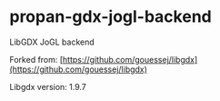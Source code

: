 # propan-gdx-jogl-backend
LibGDX JoGL backend

Forked from: [https://github.com/gouessej/libgdx](https://github.com/gouessej/libgdx)

Libgdx version: 1.9.7

